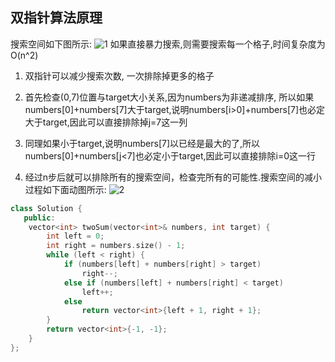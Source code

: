 ## 双指针算法原理
搜索空间如下图所示:
![1](https://pic.leetcode-cn.com/6ee3750f6036a7a6249197e5b640bfc0564153ca1a61c1e35aad51f3a8f9dc5e.jpg)
如果直接暴力搜索,则需要搜索每一个格子,时间复杂度为O(n^2)

1. 双指针可以减少搜索次数, 一次排除掉更多的格子

2. 首先检查(0,7)位置与target大小关系,因为numbers为非递减排序,
所以如果numbers[0]+numbers[7]大于target,说明numbers[i>0]+numbers[7]也必定大于target,因此可以直接排除掉j=7这一列

3. 同理如果小于target,说明numbers[7]以已经是最大的了,所以numbers[0]+numbers[j<7]也必定小于target,因此可以直接排除i=0这一行

4. 经过n步后就可以排除所有的搜索空间，检查完所有的可能性.搜索空间的减小过程如下面动图所示:
![2](https://pic.leetcode-cn.com/9ebb3ff74f0706c3c350b7fb91fea343e54750eb5b6ae6a4a3493421a019922a.gif)

```c++
class Solution {
   public:
    vector<int> twoSum(vector<int>& numbers, int target) {
        int left = 0;
        int right = numbers.size() - 1;
        while (left < right) {
            if (numbers[left] + numbers[right] > target)
                right--;
            else if (numbers[left] + numbers[right] < target)
                left++;
            else
                return vector<int>{left + 1, right + 1};
        }
        return vector<int>{-1, -1};
    }
};
```

